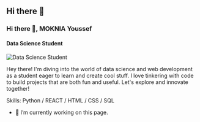 ## Hi there 👋

### Hi there 👋, MOKNIA Youssef
#### Data Science Student 
![Data Science Student ](https://www.canva.com/design/DAGJ5UgFrvs/dOJI9O3Od5RWbLY2g-8EZA/view?utm_content=DAGJ5UgFrvs&utm_campaign=designshare&utm_medium=link&utm_source=editor)

Hey there! I'm diving into the world of data science and web development as a student eager to learn and create cool stuff. I love tinkering with code to build projects that are both fun and useful. Let's explore and innovate together!

Skills: Python / REACT / HTML / CSS / SQL

- 🔭 I’m currently working on this page. 




